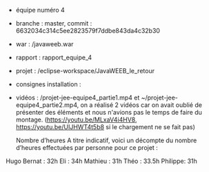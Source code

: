 - équipe numéro 4
- branche : master, commit : 6632034c314c5ee2823579f7ddbe843da4c32b30
- war : /javaweeb.war
- rapport : rapport_equipe_4
- projet : /eclipse-workspace/JavaWEEB_le_retour
- consignes installation : 
- vidéos : /projet-jee-equipe4_partie1.mp4 et ~/projet-jee-equipe4_partie2.mp4, on a réalisé 2 vidéos car on avait oublié de présenter des éléments et nous n'avions pas le temps de faire du montage.  (https://youtu.be/MLxaV4i4HV8, https://youtu.be/UIJHWT4t5b8 si le chargement ne se fait pas)

	Nombre d’heures
A titre indicatif, voici un décompte du nombre d’heures effectuées par personne pour ce projet :

Hugo Bernat : 32h 
Eli : 34h 
Mathieu : 31h
Théo : 33.5h
Philippe: 31h



  
